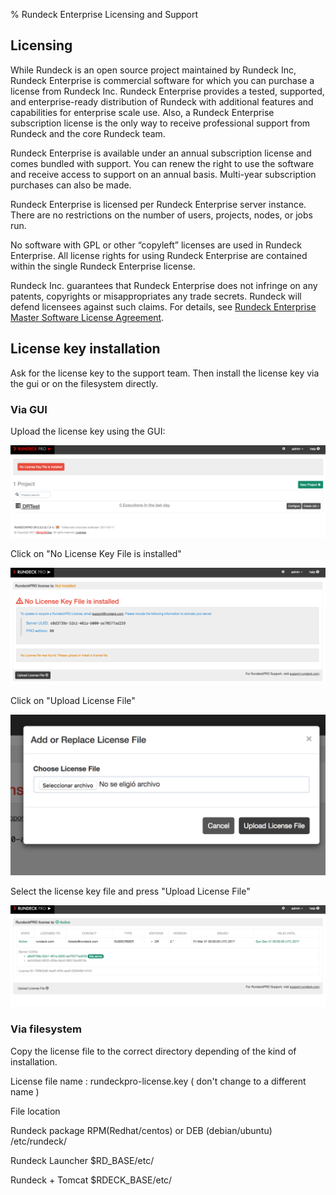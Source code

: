 % Rundeck Enterprise Licensing and Support

## Licensing

While Rundeck is an open source project maintained by Rundeck Inc, Rundeck Enterprise is commercial software for which you can purchase a license from Rundeck Inc. Rundeck Enterprise provides a tested, supported, and enterprise-ready distribution of Rundeck with additional features and capabilities for enterprise scale use. Also, a Rundeck Enterprise subscription license is the only way to receive professional support from Rundeck and the core Rundeck team.

Rundeck Enterprise is available under an annual subscription license and comes bundled with support. You can renew the right to use the software and receive access to support on an annual basis. Multi-year subscription purchases can also be made.

Rundeck Enterprise is licensed per Rundeck Enterprise server instance. There are no restrictions on the number of users, projects, nodes, or jobs run.

No software with GPL or other “copyleft” licenses are used in Rundeck Enterprise. All license rights for using Rundeck Enterprise are contained within the single Rundeck Enterprise license.

Rundeck Inc. guarantees that Rundeck Enterprise does not infringe on any patents, copyrights or misappropriates any trade secrets. Rundeck will defend licensees against such claims. For details, see [Rundeck Enterprise Master Software License Agreement](http://support.rundeck.com/customer/portal/articles/2723878-rundeckpro-license).

## License key installation

Ask for the license key to the support team. Then install the license key via the gui or on the filesystem directly.

### Via GUI

Upload the license key using the GUI:

![Upload the license key using the GUI](/figures/license-key-gui-1.png)

Click on "No License Key File is installed"

![Click on "No License Key File is installed"](/figures/license-key-gui-2.png)

Click on "Upload License File"

![Click on "Upload License File"](/figures/license-key-gui-3.png)

Select the license key file and press "Upload License File"

![Select the license key file and press "Upload License File"](/figures/license-key-gui-4.png)

### Via filesystem

Copy the license file to the correct directory depending of the kind of installation.

License file name : rundeckpro-license.key ( don't change to a different name )

File location

Rundeck package RPM(Redhat/centos) or DEB (debian/ubuntu)
/etc/rundeck/

Rundeck Launcher
\$RD_BASE/etc/

Rundeck + Tomcat
\$RDECK_BASE/etc/
